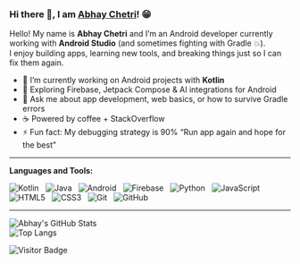 ### Hi there 👋, I am [Abhay Chetri](https://github.com/abhaychetri)! 😁  


Hello! My name is **Abhay Chetri** and I’m an Android developer currently working with **Android Studio** (and sometimes fighting with Gradle 💥).  
I enjoy building apps, learning new tools, and breaking things just so I can fix them again.  

- 🔭 I’m currently working on Android projects with **Kotlin**  
- 🌱 Exploring Firebase, Jetpack Compose & AI integrations for Android  
- 💬 Ask me about app development, web basics, or how to survive Gradle errors  
- ☕ Powered by coffee + StackOverflow  
- ⚡ Fun fact: My debugging strategy is 90% “Run app again and hope for the best”  

---

**Languages and Tools:**  

![Kotlin](https://img.shields.io/badge/-Kotlin-black?logo=kotlin&style=social)&nbsp;&nbsp;
![Java](https://img.shields.io/badge/-Java-black?logo=java&style=social)&nbsp;&nbsp;
![Android](https://img.shields.io/badge/-Android-black?logo=android&style=social)&nbsp;&nbsp;
![Firebase](https://img.shields.io/badge/-Firebase-black?logo=firebase&style=social)&nbsp;&nbsp;
![Python](https://img.shields.io/badge/-Python-black?logo=python&style=social)&nbsp;&nbsp;
![JavaScript](https://img.shields.io/badge/-JavaScript-black?logo=javascript&style=social)&nbsp;&nbsp;
![HTML5](https://img.shields.io/badge/-HTML5-black?logo=html5&style=social)&nbsp;&nbsp;
![CSS3](https://img.shields.io/badge/-CSS3-black?logo=css3&style=social)&nbsp;&nbsp;
![Git](https://img.shields.io/badge/-Git-black?logo=git&style=social)&nbsp;&nbsp;
![GitHub](https://img.shields.io/badge/-GitHub-black?logo=github&style=social)&nbsp;&nbsp;

---

![Abhay's GitHub Stats](https://github-readme-stats.vercel.app/api?username=abhayy143&count_private=true&show_icons=true&include_all_commits=true)  
![Top Langs](https://github-readme-stats.vercel.app/api/top-langs/?username=abhayy143&hide=TeX&layout=compact)  

![Visitor Badge](https://visitor-badge.laobi.icu/badge?page_id=abhaychetri.abhayy143)
